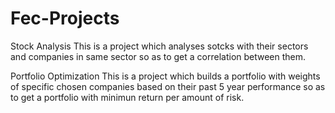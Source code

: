 # Fec-Projects
Stock Analysis
This is a project which analyses sotcks with their sectors and companies 
in same sector so as to get a correlation between them.

Portfolio Optimization
This is a project which builds a portfolio with weights of
specific chosen companies based on their past 5 year performance 
so as to get a portfolio with minimun return per amount of risk.
